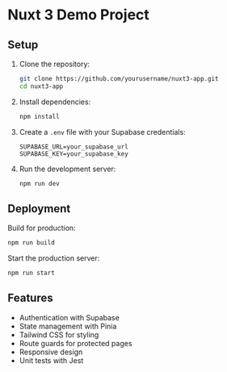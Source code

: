 # Nuxt 3 Demo Project

## Setup

1. Clone the repository:
   ```bash
   git clone https://github.com/yourusername/nuxt3-app.git
   cd nuxt3-app
   ```

2. Install dependencies:
   ```bash
   npm install
   ```

3. Create a `.env` file with your Supabase credentials:
   ```env
   SUPABASE_URL=your_supabase_url
   SUPABASE_KEY=your_supabase_key
   ```

4. Run the development server:
   ```bash
   npm run dev
   ```

## Deployment

Build for production:
```bash
npm run build
```

Start the production server:
```bash
npm run start
```

## Features

- Authentication with Supabase
- State management with Pinia
- Tailwind CSS for styling
- Route guards for protected pages
- Responsive design
- Unit tests with Jest
```
